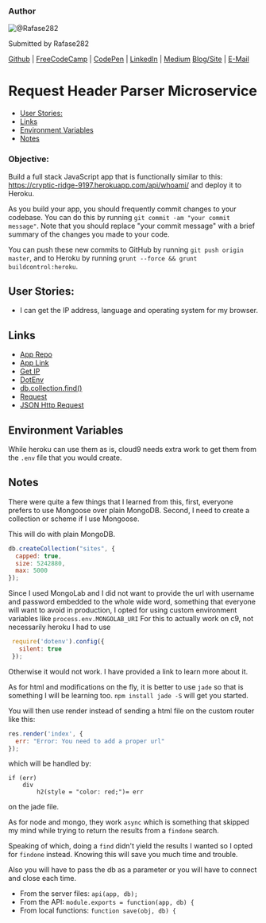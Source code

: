 ### Author

![@Rafase282](https://avatars0.githubusercontent.com/Rafase282?&s=128)

Submitted by Rafase282

[Github](https://github.com/Rafase282) | [FreeCodeCamp](http://www.freecodecamp.com/rafase282) | [CodePen](http://codepen.io/Rafase282/) | [LinkedIn](https://www.linkedin.com/in/rafase282) | [Medium](https://medium.com/@Rafase282) [Blog/Site](https://rafase282.wordpress.com/) | [E-Mail](mailto:rafase282@gmail.com)

# Request Header Parser Microservice

- [User Stories:](#user-stories)
- [Links](#links)
- [Environment Variables](#environment-variables)
- [Notes](#notes)

### Objective:

Build a full stack JavaScript app that is functionally similar to this: <https://cryptic-ridge-9197.herokuapp.com/api/whoami/> and deploy it to Heroku.

As you build your app, you should frequently commit changes to your codebase. You can do this by running `git commit -am "your commit message"`. Note that you should replace "your commit message" with a brief summary of the changes you made to your code.

You can push these new commits to GitHub by running `git push origin master`, and to Heroku by running `grunt --force && grunt buildcontrol:heroku`.

## User Stories:

- I can get the IP address, language and operating system for my browser.

## Links

- [App Repo](https://github.com/Rafase282/header-parser)
- [App Link](https://header-parser.herokuapp.com/)
- [Get IP](http://stackoverflow.com/questions/10849687/express-js-how-to-get-remote-client-address)
- [DotEnv](https://www.npmjs.com/package/dotenv)
- [db.collection.find()](https://docs.mongodb.org/manual/reference/method/db.collection.find/#db.collection.find)
- [Request](https://www.npmjs.com/package/request)
- [JSON Http Request](http://www.w3schools.com/json/json_http.asp)

## Environment Variables

While heroku can use them as is, cloud9 needs extra work to get them from the `.env` file that you would create.

## Notes

There were quite a few things that I learned from this, first, everyone prefers to use Mongoose over plain MongoDB. Second, I need to create a collection or scheme if I use Mongoose.

This will do with plain MongoDB.

```javascript
db.createCollection("sites", {
  capped: true,
  size: 5242880,
  max: 5000
});
```

Since I used MongoLab and I did not want to provide the url with username and password embedded to the whole wide word, something that everyone will want to avoid in production, I opted for using custom environment variables like `process.env.MONGOLAB_URI` For this to actually work on c9, not necessarily heroku I had to use

```javascript
 require('dotenv').config({
   silent: true
 });
```

Otherwise it would not work. I have provided a link to learn more about it.

As for html and modifications on the fly, it is better to use `jade` so that is something I will be learning too. `npm install jade -S` will get you started.

You will then use render instead of sending a html file on the custom router like this:

```javascript
res.render('index', {
  err: "Error: You need to add a proper url"
});
```

which will be handled by:

```jade
if (err)
    div
        h2(style = "color: red;")= err
```

on the jade file.

As for node and mongo, they work `async` which is something that skipped my mind while trying to return the results from a `findone` search.

Speaking of which, doing a `find` didn't yield the results I wanted so I opted for `findone` instead. Knowing this will save you much time and trouble.

Also you will have to pass the db as a parameter or you will have to connect and close each time.

- From the server files: `api(app, db);`
- From the API: `module.exports = function(app, db) {`
- From local functions: `function save(obj, db) {`
